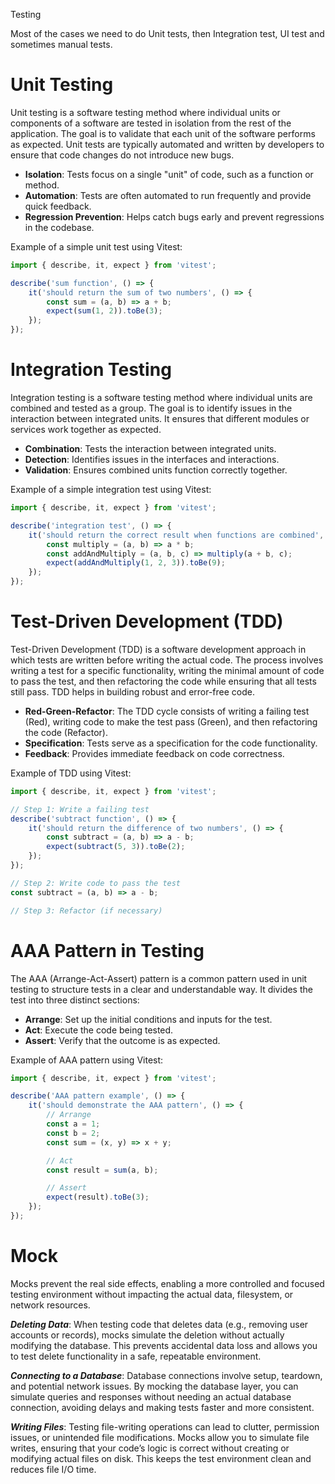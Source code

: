 Testing 

Most of the cases we need to do Unit tests, then Integration test, UI test and sometimes manual tests.

# Unit Testing

Unit testing is a software testing method where individual units or components of a software are tested in isolation from the rest of the application. The goal is to validate that each unit of the software performs as expected. Unit tests are typically automated and written by developers to ensure that code changes do not introduce new bugs.

- **Isolation**: Tests focus on a single "unit" of code, such as a function or method.
- **Automation**: Tests are often automated to run frequently and provide quick feedback.
- **Regression Prevention**: Helps catch bugs early and prevent regressions in the codebase.

Example of a simple unit test using Vitest:

```javascript
import { describe, it, expect } from 'vitest';

describe('sum function', () => {
    it('should return the sum of two numbers', () => {
        const sum = (a, b) => a + b;
        expect(sum(1, 2)).toBe(3);
    });
});
```

# Integration Testing

Integration testing is a software testing method where individual units are combined and tested as a group. The goal is to identify issues in the interaction between integrated units. It ensures that different modules or services work together as expected.

- **Combination**: Tests the interaction between integrated units.
- **Detection**: Identifies issues in the interfaces and interactions.
- **Validation**: Ensures combined units function correctly together.

Example of a simple integration test using Vitest:

```javascript
import { describe, it, expect } from 'vitest';

describe('integration test', () => {
    it('should return the correct result when functions are combined', () => {
        const multiply = (a, b) => a * b;
        const addAndMultiply = (a, b, c) => multiply(a + b, c);
        expect(addAndMultiply(1, 2, 3)).toBe(9);
    });
});
```

# Test-Driven Development (TDD)

Test-Driven Development (TDD) is a software development approach in which tests are written before writing the actual code. The process involves writing a test for a specific functionality, writing the minimal amount of code to pass the test, and then refactoring the code while ensuring that all tests still pass. TDD helps in building robust and error-free code.

- **Red-Green-Refactor**: The TDD cycle consists of writing a failing test (Red), writing code to make the test pass (Green), and then refactoring the code (Refactor).
- **Specification**: Tests serve as a specification for the code functionality.
- **Feedback**: Provides immediate feedback on code correctness.

Example of TDD using Vitest:

```javascript
import { describe, it, expect } from 'vitest';

// Step 1: Write a failing test
describe('subtract function', () => {
    it('should return the difference of two numbers', () => {
        const subtract = (a, b) => a - b;
        expect(subtract(5, 3)).toBe(2);
    });
});

// Step 2: Write code to pass the test
const subtract = (a, b) => a - b;

// Step 3: Refactor (if necessary)
```

# AAA Pattern in Testing

The AAA (Arrange-Act-Assert) pattern is a common pattern used in unit testing to structure tests in a clear and understandable way. It divides the test into three distinct sections:

- **Arrange**: Set up the initial conditions and inputs for the test.
- **Act**: Execute the code being tested.
- **Assert**: Verify that the outcome is as expected.

Example of AAA pattern using Vitest:

```javascript
import { describe, it, expect } from 'vitest';

describe('AAA pattern example', () => {
    it('should demonstrate the AAA pattern', () => {
        // Arrange 
        const a = 1;
        const b = 2;
        const sum = (x, y) => x + y;

        // Act
        const result = sum(a, b);

        // Assert
        expect(result).toBe(3);
    });
});
```

# Mock

Mocks prevent the real side effects, enabling a more controlled and focused testing environment without impacting the actual data, filesystem, or network resources.

***Deleting Data***: When testing code that deletes data (e.g., removing user accounts or records), mocks simulate the deletion without actually modifying the database. This prevents accidental data loss and allows you to test delete functionality in a safe, repeatable environment.

***Connecting to a Database***: Database connections involve setup, teardown, and potential network issues. By mocking the database layer, you can simulate queries and responses without needing an actual database connection, avoiding delays and making tests faster and more consistent.

***Writing Files***: Testing file-writing operations can lead to clutter, permission issues, or unintended file modifications. Mocks allow you to simulate file writes, ensuring that your code’s logic is correct without creating or modifying actual files on disk. This keeps the test environment clean and reduces file I/O time.


















